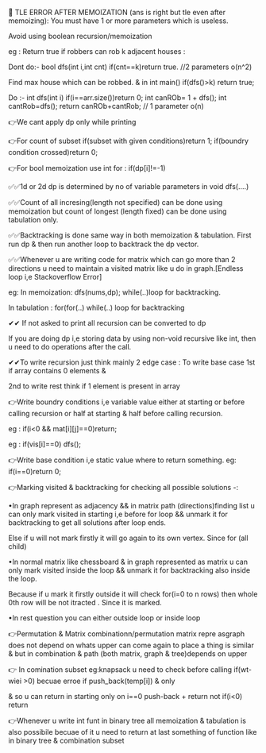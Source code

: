 💚 TLE ERROR AFTER MEMOIZATION (ans is right but tle even after memoizing): You must have 1 or more parameters which is useless.

Avoid using boolean recursion/memoization

eg : Return true if robbers can rob k adjacent houses : 

Dont do:- bool dfs(int i,int cnt) if(cnt==k)return true. //2 parameters o(n^2)

Find max house which can be robbed. & in int main() if(dfs()>k) return true;

Do :- int dfs(int i) if(i==arr.size())return 0;   int canROb= 1 + dfs(); int cantRob=dfs(); return canROb+cantRob;   // 1 parameter o(n)



👉We cant apply dp only while printing

👉For count of subset if(subset with given conditions)return 1;
if(boundry condition crossed)return 0;

👉For bool memoization use int for : if(dp[i]!=-1)

✅✅1d or 2d dp is determined by no of variable parameters in void dfs(....)

✅✅Count of all incresing(length not specified) can be done using memoization but count of longest (length fixed) can be done using tabulation only.


✅✅Backtracking is done same way in both memoization & tabulation. First run dp & then run another loop to backtrack the dp vector.

✅✅Whenever u are writing code for matrix which can go more than 2 directions u need to maintain a visited matrix like u do in graph.[Endless loop i,e Stackoverflow Error]

eg: In memoization: dfs(nums,dp);   while(..)loop for backtracking.

In tabulation : for(for(..)  while(..) loop for backtracking

✔✔ If not asked to print all recursion can be converted to dp











If you are doing dp i,e storing data by using non-void recursive like int, then u need to do operations after the call.

✔✔To write recursion just think mainly 2 edge case : To write base case 1st if array contains 0 elements & 

2nd to write rest think if 1 element is present in array 






👉Write boundry conditions i,e variable value either at starting or before calling recursion or half at starting & half before calling recursion. 

eg : if(i<0 && mat[i][j]==0)return;   

eg : if(vis[i]==0) dfs();

👉Write base condition i,e static value where to return something. eg: if(i==0)return 0;

👉Marking visited & backtracking for checking all possible solutions -:

  •In graph represent as adjacency && in matrix path (directions)finding list u can only mark visited in starting i,e before for loop && unmark it for backtracking to get all solutions after loop ends.
  
  Else if u will not mark firstly it will go again to its own vertex. Since for (all child)

  •In normal matrix like chessboard & in graph represented as matrix u can only mark visited inside the loop && unmark it for backtracking also inside the loop.
  
  Because if u mark it firstly outside it will check  for(i=0 to n rows) then whole 0th row will be not itracted . Since it is marked.
      
  •In rest question you can either outside loop or inside loop


👉Permutation & Matrix combinationn/permutation matrix repre asgraph does not depend on whats upper can come again  to place a thing is similar & 
but in combination & path (both matrix, graph & tree)depends on upper


👉 In comination subset eg:knapsack u need to check before calling if(wt-wiei >0) becuae erroe if push_back(temp[i]) & only 

& so u can  return in starting only on i==0 push-back + return  not if(i<0) return

👉Whenever u write int funt in binary tree all memoization & tabulation is also possibile becuae of it u need to return at last something of function like in binary tree & combination subset

